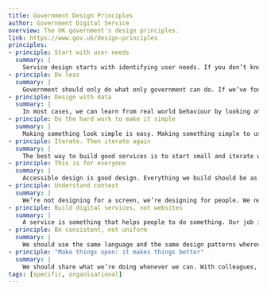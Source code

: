 ```yaml
---
title: Government Design Principles
author: Government Digital Service
overview: The UK government's design principles.
link: https://www.gov.uk/design-principles
principles:
- principle: Start with user needs
  summary: |
    Service design starts with identifying user needs. If you don’t know what the user needs are, you won’t build the right thing. Do research, analyse data, talk to users. Don’t make assumptions. Have empathy for users, and remember that what they ask for isn’t always what they need.
- principle: Do less
  summary: |
    Government should only do what only government can do. If we’ve found a way of doing something that works, we should make it reusable and shareable instead of reinventing the wheel every time. This means building platforms and registers others can build upon, providing resources (like APIs) that others can use, and linking to the work of others. We should concentrate on the irreducible core.
- principle: Design with data
  summary: |
    In most cases, we can learn from real world behaviour by looking at how existing services are used. Let data drive decision-making, not hunches or guesswork. Keep doing that after taking your service live, prototyping and testing with users then iterating in response. Analytics should be built-in, always on and easy to read. They’re an essential tool.
- principle: Do the hard work to make it simple
  summary: |
    Making something look simple is easy. Making something simple to use is much harder - especially when the underlying systems are complex - but that’s what we should be doing. Don’t take “It’s always been that way” for an answer. It’s usually more and harder work to make things simple, but it’s the right thing to do.
- principle: Iterate. Then iterate again
  summary: |
    The best way to build good services is to start small and iterate wildly. Release minimum viable products early, test them with actual users, move from alpha to beta to live adding features, deleting things that don’t work and making refinements based on feedback. Iteration reduces risk. It makes big failures unlikely and turns small failures into lessons. If a prototype isn’t working, don’t be afraid to scrap it and start again.
- principle: This is for everyone
  summary: |
    Accessible design is good design. Everything we build should be as inclusive, legible and readable as possible. If we have to sacrifice elegance - so be it. We’re building for needs, not audiences. We’re designing for the whole country, not just the ones who are used to using the web. The people who most need our services are often the people who find them hardest to use. Let’s think about those people from the start.
- principle: Understand context
  summary: |
    We’re not designing for a screen, we’re designing for people. We need to think hard about the context in which they’re using our services. Are they in a library? Are they on a phone? Are they only really familiar with Facebook? Have they never used the web before?
- principle: Build digital services, not websites
  summary: |
    A service is something that helps people to do something. Our job is to uncover user needs, and build the service that meets those needs. Of course much of that will be pages on the web, but we’re not here to build websites. The digital world has to connect to the real world, so we have to think about all aspects of a service, and make sure they add up to something that meets user needs.
- principle: Be consistent, not uniform
  summary: |
    We should use the same language and the same design patterns wherever possible. This helps people get familiar with our services, but when this isn’t possible we should make sure our approach is consistent. This isn’t a straitjacket or a rule book. Every circumstance is different. When we find patterns that work we should share them, and talk about why we use them. But that shouldn’t stop us from improving or changing them in the future when we find better ways of doing things or the needs of users change.
- principle: "Make things open: it makes things better"
  summary: |
    We should share what we’re doing whenever we can. With colleagues, with users, with the world. Share code, share designs, share ideas, share intentions, share failures. The more eyes there are on a service the better it gets - howlers are spotted, better alternatives are pointed out, the bar is raised. Much of what we’re doing is only possible because of open source code and the generosity of the web design community. We should pay that back.
tags: [specific, organisational]
---
```

